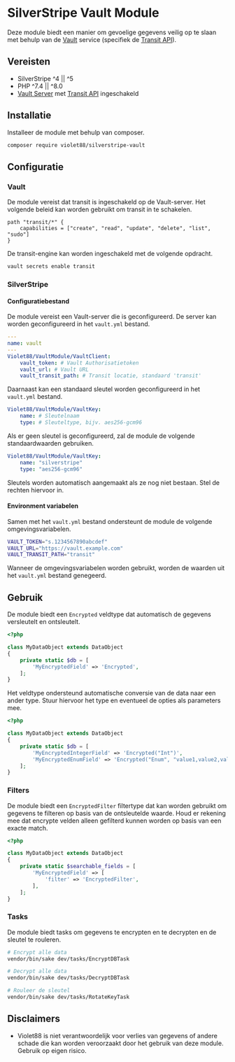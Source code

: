 # SilverStripe Vault Module

Deze module biedt een manier om gevoelige gegevens veilig op te slaan met behulp van de [Vault](https://www.vaultproject.io/) service (specifiek de [Transit API](https://developer.hashicorp.com/vault/api-docs/secret/transit)).

## Vereisten

-   SilverStripe ^4 || ^5
-   PHP ^7.4 || ^8.0
-   [Vault Server](https://vaultproject.io) met [Transit API](https://developer.hashicorp.com/vault/api-docs/secret/transit) ingeschakeld

## Installatie

Installeer de module met behulp van composer.

```bash
composer require violet88/silverstripe-vault
```

## Configuratie

### Vault

De module vereist dat transit is ingeschakeld op de Vault-server. Het volgende beleid kan worden gebruikt om transit in te schakelen.

```hcl
path "transit/*" {
    capabilities = ["create", "read", "update", "delete", "list", "sudo"]
}
```

De transit-engine kan worden ingeschakeld met de volgende opdracht.

```bash
vault secrets enable transit
```

### SilverStripe

#### Configuratiebestand

De module vereist een Vault-server die is geconfigureerd. De server kan worden geconfigureerd in het `vault.yml` bestand.

```yaml
---
name: vault
---
Violet88/VaultModule/VaultClient:
    vault_token: # Vault Authorisatietoken
    vault_url: # Vault URL
    vault_transit_path: # Transit locatie, standaard 'transit'
```

Daarnaast kan een standaard sleutel worden geconfigureerd in het `vault.yml` bestand.

```yaml
Violet88/VaultModule/VaultKey:
    name: # Sleutelnaam
    type: # Sleuteltype, bijv. aes256-gcm96
```

Als er geen sleutel is geconfigureerd, zal de module de volgende standaardwaarden gebruiken.

```yaml
Violet88/VaultModule/VaultKey:
    name: "silverstripe"
    type: "aes256-gcm96"
```

Sleutels worden automatisch aangemaakt als ze nog niet bestaan. Stel de rechten hiervoor in.

#### Environment variabelen

Samen met het `vault.yml` bestand ondersteunt de module de volgende omgevingsvariabelen.

```bash
VAULT_TOKEN="s.1234567890abcdef"
VAULT_URL="https://vault.example.com"
VAULT_TRANSIT_PATH="transit"
```

Wanneer de omgevingsvariabelen worden gebruikt, worden de waarden uit het `vault.yml` bestand genegeerd.

## Gebruik

De module biedt een `Encrypted` veldtype dat automatisch de gegevens versleutelt en ontsleutelt.

```php
<?php

class MyDataObject extends DataObject
{
    private static $db = [
        'MyEncryptedField' => 'Encrypted',
    ];
}
```

Het veldtype ondersteund automatische conversie van de data naar een ander type. Stuur hiervoor het type en eventueel de opties als parameters mee.

```php
<?php

class MyDataObject extends DataObject
{
    private static $db = [
        'MyEncryptedIntegerField' => 'Encrypted("Int")',
        'MyEncryptedEnumField' => 'Encrypted("Enum", "value1,value2,value3")',
    ];
}
```

### Filters

De module biedt een `EncryptedFilter` filtertype dat kan worden gebruikt om gegevens te filteren op basis van de ontsleutelde waarde. Houd er rekening mee dat encrypte velden alleen gefilterd kunnen worden op basis van een exacte match.

```php
<?php

class MyDataObject extends DataObject
{
    private static $searchable_fields = [
        'MyEncryptedField' => [
            'filter' => 'EncryptedFilter',
        ],
    ];
}
```

### Tasks

De module biedt tasks om gegevens te encrypten en te decrypten en de sleutel te rouleren.

```bash
# Encrypt alle data
vendor/bin/sake dev/tasks/EncryptDBTask
```

```bash
# Decrypt alle data
vendor/bin/sake dev/tasks/DecryptDBTask
```

```bash
# Rouleer de sleutel
vendor/bin/sake dev/tasks/RotateKeyTask
```

## Disclaimers

-   Violet88 is niet verantwoordelijk voor verlies van gegevens of andere schade die kan worden veroorzaakt door het gebruik van deze module. Gebruik op eigen risico.
